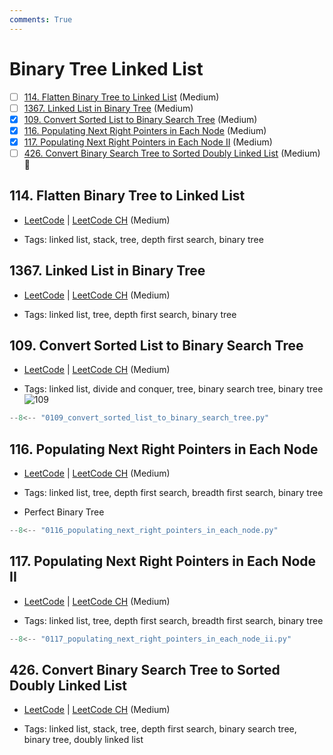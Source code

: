 ```yaml
---
comments: True
---
```


# Binary Tree Linked List

- [ ] [114. Flatten Binary Tree to Linked List](https://leetcode.cn/problems/flatten-binary-tree-to-linked-list/) (Medium)
- [ ] [1367. Linked List in Binary Tree](https://leetcode.cn/problems/linked-list-in-binary-tree/) (Medium)
- [x] [109. Convert Sorted List to Binary Search Tree](https://leetcode.cn/problems/convert-sorted-list-to-binary-search-tree/) (Medium)
- [x] [116. Populating Next Right Pointers in Each Node](https://leetcode.cn/problems/populating-next-right-pointers-in-each-node/) (Medium)
- [x] [117. Populating Next Right Pointers in Each Node II](https://leetcode.cn/problems/populating-next-right-pointers-in-each-node-ii/) (Medium)
- [ ] [426. Convert Binary Search Tree to Sorted Doubly Linked List](https://leetcode.cn/problems/convert-binary-search-tree-to-sorted-doubly-linked-list/) (Medium) 👑

## 114. Flatten Binary Tree to Linked List

-   [LeetCode](https://leetcode.com/problems/flatten-binary-tree-to-linked-list/) | [LeetCode CH](https://leetcode.cn/problems/flatten-binary-tree-to-linked-list/) (Medium)

-   Tags: linked list, stack, tree, depth first search, binary tree

## 1367. Linked List in Binary Tree

-   [LeetCode](https://leetcode.com/problems/linked-list-in-binary-tree/) | [LeetCode CH](https://leetcode.cn/problems/linked-list-in-binary-tree/) (Medium)

-   Tags: linked list, tree, depth first search, binary tree

## 109. Convert Sorted List to Binary Search Tree

-   [LeetCode](https://leetcode.com/problems/convert-sorted-list-to-binary-search-tree/) | [LeetCode CH](https://leetcode.cn/problems/convert-sorted-list-to-binary-search-tree/) (Medium)

-   Tags: linked list, divide and conquer, tree, binary search tree, binary tree
![109](https://assets.leetcode.com/uploads/2020/08/17/linked.jpg)

```python title="109. Convert Sorted List to Binary Search Tree - Python Solution"
--8<-- "0109_convert_sorted_list_to_binary_search_tree.py"
```

## 116. Populating Next Right Pointers in Each Node

-   [LeetCode](https://leetcode.com/problems/populating-next-right-pointers-in-each-node/) | [LeetCode CH](https://leetcode.cn/problems/populating-next-right-pointers-in-each-node/) (Medium)

-   Tags: linked list, tree, depth first search, breadth first search, binary tree
-   Perfect Binary Tree

```python title="116. Populating Next Right Pointers in Each Node - Python Solution"
--8<-- "0116_populating_next_right_pointers_in_each_node.py"
```

## 117. Populating Next Right Pointers in Each Node II

-   [LeetCode](https://leetcode.com/problems/populating-next-right-pointers-in-each-node-ii/) | [LeetCode CH](https://leetcode.cn/problems/populating-next-right-pointers-in-each-node-ii/) (Medium)

-   Tags: linked list, tree, depth first search, breadth first search, binary tree

```python title="117. Populating Next Right Pointers in Each Node II - Python Solution"
--8<-- "0117_populating_next_right_pointers_in_each_node_ii.py"
```

## 426. Convert Binary Search Tree to Sorted Doubly Linked List

-   [LeetCode](https://leetcode.com/problems/convert-binary-search-tree-to-sorted-doubly-linked-list/) | [LeetCode CH](https://leetcode.cn/problems/convert-binary-search-tree-to-sorted-doubly-linked-list/) (Medium)

-   Tags: linked list, stack, tree, depth first search, binary search tree, binary tree, doubly linked list
